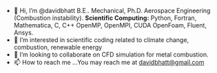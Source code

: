 - 👋 Hi, I’m @davidbhatt B.E.. Mechanical, Ph.D. Aerospace Engineering (Combustion instability).
**Scientific Computing:**
Python, Fortran, Mathematica, C, C++
OpenMP, OpenMPI, CUDA
OpenFoam, Fluent, Ansys. 
- 👀 I’m interested in scientific coding related to climate change, combustion, renewable energy 
- 💞️ I’m looking to collaborate on CFD simulation for metal combustion.
- 📫 How to reach me ...You may reach me at davidbhatt@gmail.com
<!---
davidbhatt/davidbhatt is a ✨ special ✨ repository because its `README.md` (this file) appears on your GitHub profile.
You can click the Preview link to take a look at your changes.
--->
